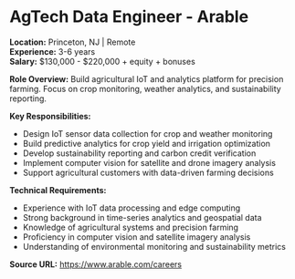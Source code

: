 # AgTech Data Engineer - Arable

**Location:** Princeton, NJ | Remote  
**Experience:** 3-6 years  
**Salary:** $130,000 - $220,000 + equity + bonuses

**Role Overview:**
Build agricultural IoT and analytics platform for precision farming. Focus on crop monitoring, weather analytics, and sustainability reporting.

**Key Responsibilities:**
- Design IoT sensor data collection for crop and weather monitoring
- Build predictive analytics for crop yield and irrigation optimization
- Develop sustainability reporting and carbon credit verification
- Implement computer vision for satellite and drone imagery analysis
- Support agricultural customers with data-driven farming decisions

**Technical Requirements:**
- Experience with IoT data processing and edge computing
- Strong background in time-series analytics and geospatial data
- Knowledge of agricultural systems and precision farming
- Proficiency in computer vision and satellite imagery analysis
- Understanding of environmental monitoring and sustainability metrics

**Source URL:** https://www.arable.com/careers